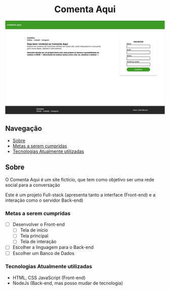 <h1 align="center">Comenta Aqui</h1>
<p align="center">
    <img src="./readme-screenshot/comenta-aqui-screenshot.webp" alt="Imagem do site conversa aqui"  width="600">
</p>

## Navegação
- [Sobre](#sobre)
- [Metas a serem cumpridas](#metas-a-serem-cumpridas)
- [Tecnologias Atualmente utilizadas](#tecnologias-atualmente-utilizadas)

## Sobre
O Comenta Aqui é um site fictício, que tem como objetivo ser uma rede social para a conversação

Este é um projeto Full-stack (apresenta tanto a interface (Front-end) e a interação como o servidor Back-end)

### Metas a serem cumpridas
- [ ] Desenvolver o Front-end
    - [ ] Tela de início
    - [ ] Tela principal
    - [ ] Tela de interação
- [ ] Escolher a linguagem para o Back-end
- [ ] Escolher um Banco de Dados

### Tecnologias Atualmente utilizadas
- HTML, CSS JavaScript (Front-end)
- NodeJs (Back-end, mas posso mudar de tecnologia)
